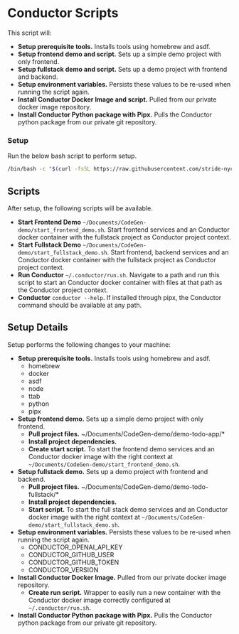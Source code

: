 # Conductor Scripts

This script will:
- **Setup prerequisite tools.** Installs tools using homebrew and asdf.
- **Setup frontend demo and script.** Sets up a simple demo project with only frontend.
- **Setup fullstack demo and script.** Sets up a demo project with frontend and backend.
- **Setup environment variables.** Persists these values to be re-used when running the script again.
- **Install Conductor Docker Image and script.** Pulled from our private docker image repository.
- **Install Conductor Python package with Pipx.** Pulls the Conductor python package from our private git repository.

### Setup

Run the below bash script to perform setup.

```bash
/bin/bash -c "$(curl -fsSL https://raw.githubusercontent.com/stride-nyc/conductor-scripts/${CONDUCTOR_SCRIPTS_VERSION:-main}/demo/setup.sh)"
```

## Scripts

After setup, the following scripts will be available.

- **Start Frontend Demo** `~/Documents/CodeGen-demo/start_frontend_demo.sh`. Start frontend services and an Conductor docker container with the fullstack project as Conductor project context.
- **Start Fullstack Demo** `~/Documents/CodeGen-demo/start_fullstack_demo.sh`. Start frontend, backend services and an Conductor docker container with the fullstack project as Conductor project context.
- **Run Conductor** `~/.conductor/run.sh`. Navigate to a path and run this script to start an Conductor docker container with files at that path as the Conductor project context.
- **Conductor** `conductor --help`. If installed through pipx, the Conductor command should be available at any path.

## Setup Details

Setup performs the following changes to your machine:
- **Setup prerequisite tools.** Installs tools using homebrew and asdf.
  - homebrew
  - docker
  - asdf
  - node
  - ttab
  - python
  - pipx
- **Setup frontend demo.** Sets up a simple demo project with only frontend.
  - **Pull project files.** ~/Documents/CodeGen-demo/demo-todo-app/*
  - **Install project dependencies.**
  - **Create start script.** To start the frontend demo services and an Conductor docker image with the right context at `~/Documents/CodeGen-demo/start_frontend_demo.sh`.
- **Setup fullstack demo.** Sets up a demo project with frontend and backend.
  - **Pull project files.** ~/Documents/CodeGen-demo/demo-todo-fullstack/*
  - **Install project dependencies.**
  - **Start script.** To start the full stack demo services and an Conductor docker image with the right context at `~/Documents/CodeGen-demo/start_fullstack_demo.sh`.
- **Setup environment variables.** Persists these values to be re-used when running the script again.
  - CONDUCTOR_OPENAI_API_KEY
  - CONDUCTOR_GITHUB_USER
  - CONDUCTOR_GITHUB_TOKEN
  - CONDUCTOR_VERSION
- **Install Conductor Docker Image.** Pulled from our private docker image repository.
  - **Create run script.** Wrapper to easily run a new container with the Conductor docker image correctly configured at `~/.conductor/run.sh`.
- **Install Conductor Python package with Pipx.** Pulls the Conductor python package from our private git repository.
